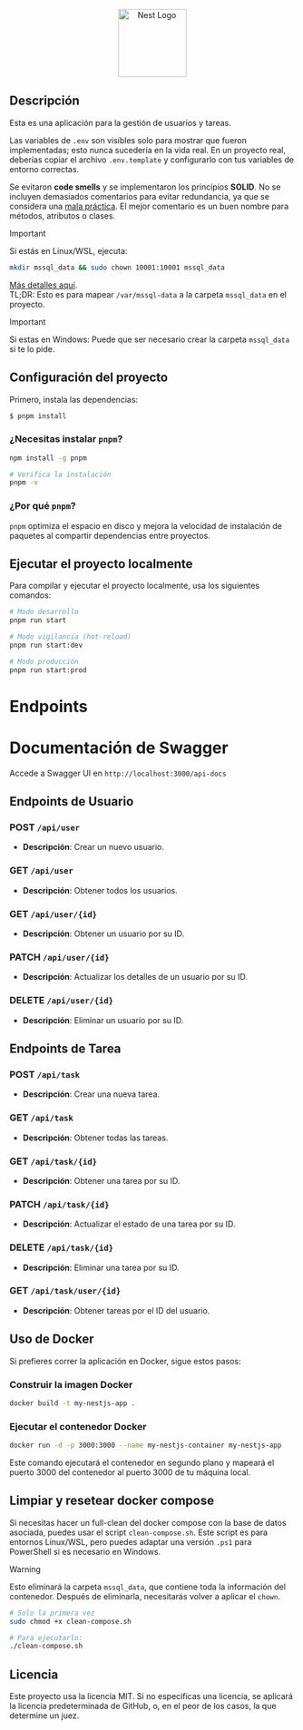 <p align="center">
  <a href="http://nestjs.com/" target="blank"><img src="https://nestjs.com/img/logo-small.svg" width="120" alt="Nest Logo" /></a>
</p>

[circleci-image]: https://img.shields.io/circleci/build/github/nestjs/nest/master?token=abc123def456
[circleci-url]: https://circleci.com/gh/nestjs/nest

## Descripción

Esta es una aplicación para la gestión de usuarios y tareas.

Las variables de `.env` son visibles solo para mostrar que fueron implementadas; esto nunca sucedería en la vida real. En un proyecto real, deberías copiar el archivo `.env.template` y configurarlo con tus variables de entorno correctas.

Se evitaron **code smells** y se implementaron los principios **SOLID**. No se incluyen demasiados comentarios para evitar redundancia, ya que se considera una [mala práctica](https://refactoring.guru/smells/comments). El mejor comentario es un buen nombre para métodos, atributos o clases.

> [!IMPORTANT]  
> Si estás en Linux/WSL, ejecuta: 
> ```bash
> mkdir mssql_data && sudo chown 10001:10001 mssql_data
> ```
> [Más detalles aquí](https://stackoverflow.com/a/77808783/15445661).  
> TL;DR: Esto es para mapear `/var/mssql-data` a la carpeta `mssql_data` en el proyecto.

> [!IMPORTANT]  
> Si estas en Windows:
> Puede que ser necesario crear la carpeta `mssql_data` si te lo pide.

## Configuración del proyecto

Primero, instala las dependencias:

```bash
$ pnpm install
```

### ¿Necesitas instalar `pnpm`?
```bash
npm install -g pnpm

# Verifica la instalación
pnpm -v
```

### ¿Por qué `pnpm`?
`pnpm` optimiza el espacio en disco y mejora la velocidad de instalación de paquetes al compartir dependencias entre proyectos.

## Ejecutar el proyecto localmente

Para compilar y ejecutar el proyecto localmente, usa los siguientes comandos:

```bash
# Modo desarrollo
pnpm run start

# Modo vigilancia (hot-reload)
pnpm run start:dev

# Modo producción
pnpm run start:prod
```

# Endpoints

# Documentación de Swagger
Accede a Swagger UI en `http://localhost:3000/api-docs`

## Endpoints de Usuario

### POST `/api/user`
- **Descripción**: Crear un nuevo usuario.

### GET `/api/user`
- **Descripción**: Obtener todos los usuarios.

### GET `/api/user/{id}`
- **Descripción**: Obtener un usuario por su ID.

### PATCH `/api/user/{id}`
- **Descripción**: Actualizar los detalles de un usuario por su ID.

### DELETE `/api/user/{id}`
- **Descripción**: Eliminar un usuario por su ID.


## Endpoints de Tarea

### POST `/api/task`
- **Descripción**: Crear una nueva tarea.

### GET `/api/task`
- **Descripción**: Obtener todas las tareas.

### GET `/api/task/{id}`
- **Descripción**: Obtener una tarea por su ID.

### PATCH `/api/task/{id}`
- **Descripción**: Actualizar el estado de una tarea por su ID.

### DELETE `/api/task/{id}`
- **Descripción**: Eliminar una tarea por su ID.

### GET `/api/task/user/{id}`
- **Descripción**: Obtener tareas por el ID del usuario.


## Uso de Docker

Si prefieres correr la aplicación en Docker, sigue estos pasos:

### Construir la imagen Docker

```bash
docker build -t my-nestjs-app .
```

### Ejecutar el contenedor Docker

```bash
docker run -d -p 3000:3000 --name my-nestjs-container my-nestjs-app
```

Este comando ejecutará el contenedor en segundo plano y mapeará el puerto 3000 del contenedor al puerto 3000 de tu máquina local.

## Limpiar y resetear docker compose

Si necesitas hacer un full-clean del docker compose con la base de datos asociada, puedes usar el script `clean-compose.sh`. Este script es para entornos Linux/WSL, pero puedes adaptar una versión `.ps1` para PowerShell si es necesario en Windows.

> [!WARNING]  
> Esto eliminará la carpeta `mssql_data`, que contiene toda la información del contenedor. Después de eliminarla, necesitarás volver a aplicar el `chown`. 
```bash
# Solo la primera vez
sudo chmod +x clean-compose.sh

# Para ejecutarlo:
./clean-compose.sh
```

## Licencia

Este proyecto usa la licencia MIT. Si no especificas una licencia, se aplicará la licencia predeterminada de GitHub, o, en el peor de los casos, la que determine un juez.